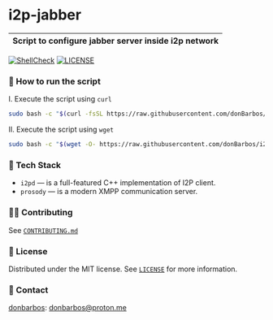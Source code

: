 # i2p-jabber

| Script to configure jabber server inside i2p network |
| ---------------------------------------------------- |

[![ShellCheck](https://github.com/donBarbos/i2p-jabber/workflows/ShellCheck/badge.svg)](https://github.com/donBarbos/i2p-jabber/actions/workflows/shellcheck.yml)
[![LICENSE](https://img.shields.io/github/license/donbarbos/i2p-jabber?color=sucess&label=License&logo=github&logoColor=%23959da5)](https://github.com/donBarbos/i2p-jabber/tree/main/LICENSE)

### 🚀 How to run the script

I. Execute the script using `curl`

```bash
sudo bash -c "$(curl -fsSL https://raw.githubusercontent.com/donBarbos/i2p-jabber/main/install.sh)"
```

II. Execute the script using `wget`

```bash
sudo bash -c "$(wget -O- https://raw.githubusercontent.com/donBarbos/i2p-jabber/main/install.sh)"
```

### 🔧 Tech Stack

-   `i2pd` — is a full-featured C++ implementation of I2P client.
-   `prosody` — is a modern XMPP communication server.

### 👷🏾 Contributing

See [`CONTRIBUTING.md`](./CONTRIBUTING.md)

### 📝 License

Distributed under the MIT license. See [`LICENSE`](../LICENSE) for more information.

### 📢 Contact

[donbarbos](https://github.com/donBarbos): donbarbos@proton.me
